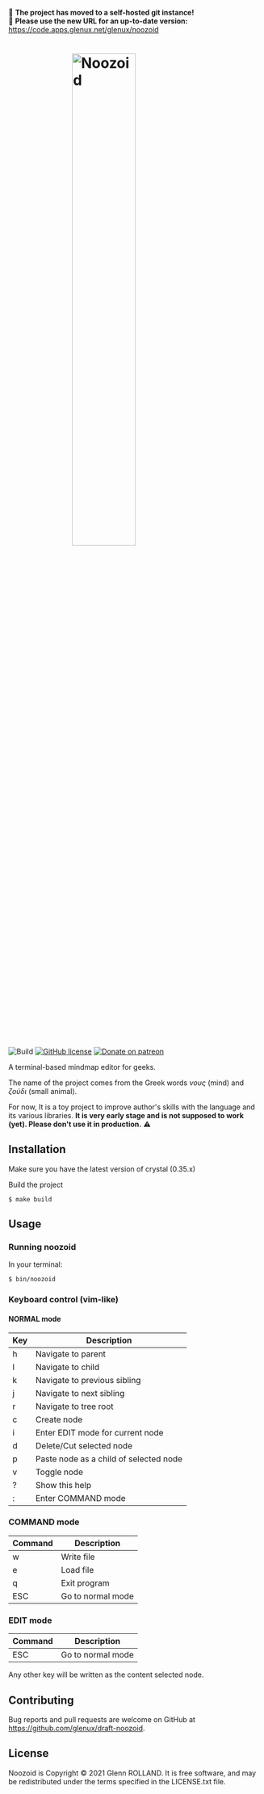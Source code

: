:rotating_light: **The project has moved to a self-hosted git instance!**<br/>
:rotating_light: **Please use the new URL for an up-to-date version:** https://code.apps.glenux.net/glenux/noozoid

# <img src="doc/noozoid.svg" width="50%" style="display: block; margin: 0 auto;" alt="Noozoid" />


![Build](https://github.com/glenux/draft-noozoid/workflows/build/badge.svg?branch=master)
[![GitHub license](https://img.shields.io/github/license/glenux/draft-noozoid.svg)](https://github.com/glenux/draft-noozoid/blob/master/LICENSE.txt)
[![Donate on patreon](https://img.shields.io/badge/patreon-donate-orange.svg)](https://patreon.com/glenux)

A terminal-based mindmap editor for geeks.

The name of the project comes from the Greek words _νους_ (mind) and  _ζούδι_ (small animal).

For now, It is a toy project to improve author's skills with the language and its various libraries. **It is very early stage and is not supposed to work (yet). Please don't use it in production.** :warning:


## Installation

Make sure you have the latest version of crystal (0.35.x)

Build the project

    $ make build

## Usage

### Running noozoid

In your terminal:

    $ bin/noozoid

### Keyboard control (vim-like)

#### NORMAL mode

| Key | Description |
|---|--|
| h | Navigate to parent |
| l | Navigate to child |
| k | Navigate to previous sibling |
| j | Navigate to next sibling |
| r | Navigate to tree root |
| c | Create node |
| i | Enter EDIT mode for current node |
| d | Delete/Cut selected node |
| p | Paste node as a child of selected node |
| v | Toggle node |
| ? | Show this help |
| : | Enter COMMAND mode |


### COMMAND mode

| Command| Description |
|---|--|
| w | Write file |
| e | Load file |
| q | Exit program |
| ESC | Go to normal mode |

### EDIT mode

| Command| Description |
|---|--|
| ESC | Go to normal mode |

Any other key will be written as the content selected node.

## Contributing

Bug reports and pull requests are welcome on GitHub at <https://github.com/glenux/draft-noozoid>.


## License

Noozoid is Copyright © 2021 Glenn ROLLAND. It is free software, and may be redistributed under the terms specified in the LICENSE.txt file.



